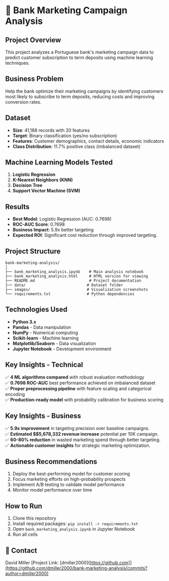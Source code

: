 # 🏦 Bank Marketing Campaign Analysis

## Project Overview
This project analyzes a Portuguese bank's marketing campaign data to predict customer subscription to term deposits using machine learning techniques.

## Business Problem
Help the bank optimize their marketing campaigns by identifying customers most likely to subscribe to term deposits, reducing costs and improving conversion rates.

## Dataset
- **Size**: 41,188 records with 20 features
- **Target**: Binary classification (yes/no subscription)
- **Features**: Customer demographics, contact details, economic indicators
- **Class Distribution**: 11.7% positive class (imbalanced dataset)

## Machine Learning Models Tested
1. **Logistic Regression**
2. **K-Nearest Neighbors (KNN)**
3. **Decision Tree**
4. **Support Vector Machine (SVM)**

## Results
- **Best Model**: Logistic Regression (AUC: 0.7698)
- **ROC-AUC Score**: 0.7698
- **Business Impact**: 5.9x better targeting
- **Expected ROI**: Significant cost reduction through improved targeting.

## Project Structure
```
bank-marketing-analysis/
│
├── bank_marketing_analysis.ipynb    # Main analysis notebook
├── bank_marketing_analysis.html     # HTML version for viewing
├── README.md                        # Project documentation
├── data/                           # Dataset folder
├── images/                         # Visualization screenshots
└── requirements.txt                # Python dependencies
```

## Technologies Used
- **Python 3.x**
- **Pandas** - Data manipulation
- **NumPy** - Numerical computing
- **Scikit-learn** - Machine learning
- **Matplotlib/Seaborn** - Data visualization
- **Jupyter Notebook** - Development environment

## Key Insights - Technical
✅ **4 ML algorithms compared** with robust evaluation methodology  
✅ **0.7698 ROC-AUC** best performance achieved on imbalanced dataset  
✅ **Proper preprocessing pipeline** with feature scaling and categorical encoding  
✅ **Production-ready model** with probability calibration for business scoring

## Key Insights - Business
✅ **5.9x improvement** in targeting precision over baseline campaigns.  
✅ **Estimated $$5,678,332 revenue increase** potential per 10K campaign.  
✅ **60-80% reduction** in wasted marketing spend through better targeting.  
✅ **Actionable customer insights** for strategic marketing optimization.

## Business Recommendations
1. Deploy the best-performing model for customer scoring
2. Focus marketing efforts on high-probability prospects
3. Implement A/B testing to validate model performance
4. Monitor model performance over time

## How to Run
1. Clone this repository
2. Install required packages: `pip install -r requirements.txt`
3. Open `bank_marketing_analysis.ipynb` in Jupyter Notebook
4. Run all cells

## 📧 Contact
David Miller
[Project Link: [dmiller2000](https://github.com]](https://github.com/dmiller2000/bank-marketing-analysis/commits?author=dmiller2000)



